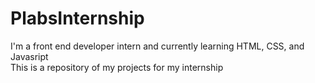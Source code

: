 # PlabsInternship

I'm a front end developer intern and currently learning HTML, CSS, and Javasript <br>
This is a repository of my projects for my internship 
